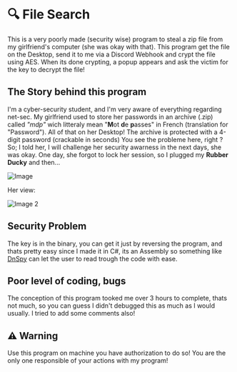 # 🔍 File Search

This is a very poorly made (security wise) program to steal a zip file from my girlfriend's computer (she was okay with that).
This program get the file on the Desktop, send it to me via a Discord Webhook and crypt the file using AES. When its done crypting, a popup appears and ask the victim for the key to decrypt the file!

## The Story behind this program

I'm a cyber-security student, and I'm very aware of everything regarding net-sec.
My girlfriend used to store her passwords in an archive (.zip) called *"mdp"* wich litteraly mean "**M**ot **d**e **p**asses" in French (translation for "Password").
All of that on her Desktop!
The archive is protected with a 4-digit password (crackable in seconds)
You see the probleme here, right ? 
So; I told her, I will challenge her security awarness in the next days, she was okay.
One day, she forgot to lock her session, so I plugged my **Rubber Ducky** and then...

![Image](https://i.imgur.com/fYKalAI.png)

Her view:

![Image 2](https://i.imgur.com/V4yysVy.png)

## Security Problem

The key is in the binary, you can get it just by reversing the program, and thats pretty easy since I made it in C#, its an Assembly so something like [DnSpy](https://github.com/dnSpy/dnSpy) can
let the user to read trough the code with ease.

## Poor level of coding, bugs

The conception of this program tooked me over 3 hours to complete, thats not much, so you can guess I didn't debugged this as much as I would usually.
I tried to add some comments also!

## ⚠️ Warning

Use this program on machine you have authorization to do so!
You are the only one responsible of your actions with my program!
